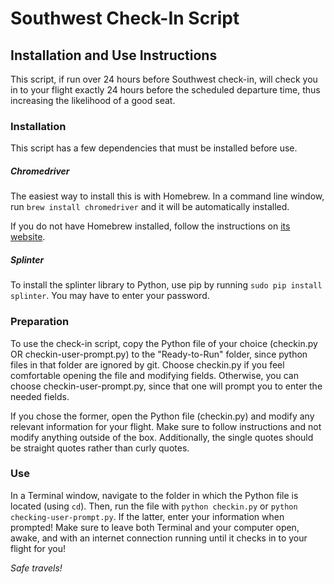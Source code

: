 # Southwest Check-In Script
## Installation and Use Instructions

This script, if run over 24 hours before Southwest check-in, will check you in to your flight exactly 24 hours before the scheduled departure time, thus increasing the likelihood of a good seat.

### Installation
This script has a few dependencies that must be installed before use.

##### Chromedriver
The easiest way to install this is with Homebrew. In a command line window, run `brew install chromedriver` and it will be automatically installed.

If you do not have Homebrew installed, follow the instructions on [its website](https://brew.sh/ "Homebrew").

##### Splinter
To install the splinter library to Python, use pip by running `sudo pip install splinter`. You may have to enter your password.

### Preparation
To use the check-in script, copy the Python file of your choice (checkin.py OR checkin-user-prompt.py) to the "Ready-to-Run" folder, since python files in that folder are ignored by git. Choose checkin.py if you feel comfortable opening the file and modifying fields. Otherwise, you can choose checkin-user-prompt.py, since that one will prompt you to enter the needed fields.

If you chose the former, open the Python file (checkin.py) and modify any relevant information for your flight. Make sure to follow instructions and not modify anything outside of the box. Additionally, the single quotes should be straight quotes rather than curly quotes.

### Use
In a Terminal window, navigate to the folder in which the Python file is located (using `cd`). Then, run the file with `python checkin.py` or `python checking-user-prompt.py`. If the latter, enter your information when prompted! Make sure to leave both Terminal and your computer open, awake, and with an internet connection running until it checks in to your flight for you!

*Safe travels!*
